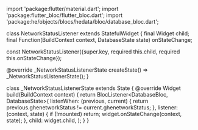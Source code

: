 import 'package:flutter/material.dart';
import 'package:flutter_bloc/flutter_bloc.dart';
import 'package:he/objects/blocs/hedata/bloc/database_bloc.dart';

class NetworkStatusListener extends StatefulWidget {
  final Widget child;
  final Function(BuildContext context, DatabaseState state) onStateChange;

  const NetworkStatusListener({super.key, required this.child, required this.onStateChange});

  @override
  _NetworkStatusListenerState createState() => _NetworkStatusListenerState();
}

class _NetworkStatusListenerState extends State<NetworkStatusListener> {
  @override
  Widget build(BuildContext context) {
    return BlocListener<DatabaseBloc, DatabaseState>(
      listenWhen: (previous, current) {
        return previous.ghenetworkStatus != current.ghenetworkStatus;
      },
      listener: (context, state) {
        if (!mounted) return;
        widget.onStateChange(context, state);
      },
      child: widget.child,
    );
  }
}
